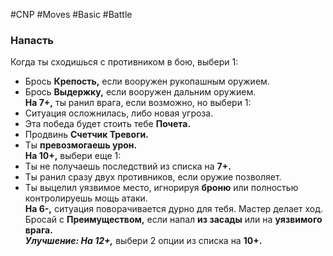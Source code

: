 #CNP #Moves #Basic #Battle 

### Напасть  
Когда ты сходишься с противником в бою, выбери 1:  
-  Брось **Крепость,** если вооружен рукопашным оружием.  
-  Брось **Выдержку,** если вооружен дальним оружием.  
**На 7+,** ты ранил врага, если возможно, но выбери 1:  
-  Ситуация осложнилась, либо новая угроза.  
-  Эта победа будет стоить тебе **Почета.**  
-  Продвинь **Счетчик Тревоги.**  
-  Ты **превозмогаешь урон.**  
**На 10+,** выбери еще 1:  
-  Ты не получаешь последствий из списка на **7+.**  
-  Ты ранил сразу двух противников, если оружие позволяет.  
-  Ты выцелил уязвимое место, игнорируя **броню** или полностью  контролируешь мощь атаки.  
**На 6-,** ситуация поворачивается дурно для тебя. Мастер делает ход.  
Бросай с **Преимуществом,** если напал **из засады** или на **уязвимого врага.**  
***Улучшение: На 12+,*** выбери 2 опции из списка на **10+.**  